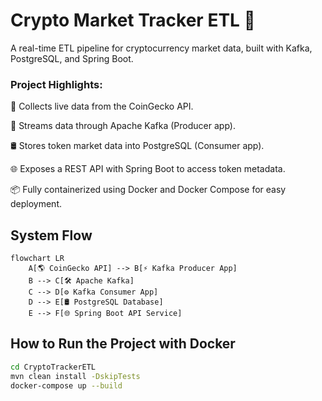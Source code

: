 # Crypto Market Tracker ETL 🚀

A real-time ETL pipeline for cryptocurrency market data, built with Kafka, PostgreSQL, and Spring Boot.


### Project Highlights:

🔄 Collects live data from the CoinGecko API.

📨 Streams data through Apache Kafka (Producer app).

🛢️ Stores token market data into PostgreSQL (Consumer app).

🌐 Exposes a REST API with Spring Boot to access token metadata.

📦 Fully containerized using Docker and Docker Compose for easy deployment.


## System Flow

```mermaid
flowchart LR
    A[🌎 CoinGecko API] --> B[⚡ Kafka Producer App]
    B --> C[🛠️ Apache Kafka]
    C --> D[⚙️ Kafka Consumer App]
    D --> E[🛢️ PostgreSQL Database]
    E --> F[🌐 Spring Boot API Service]
```


## How to Run the Project with Docker

```bash
cd CryptoTrackerETL
mvn clean install -DskipTests
docker-compose up --build
```
